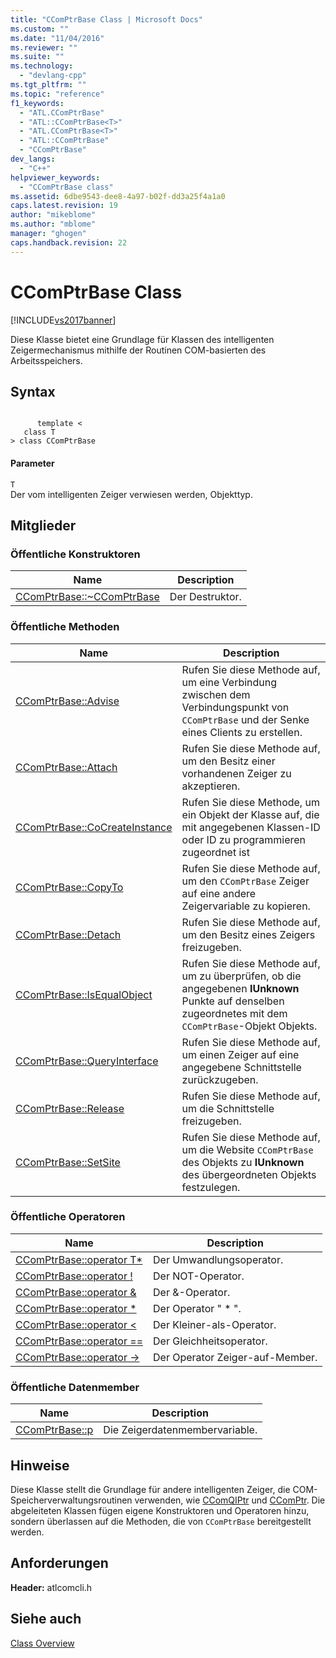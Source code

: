 ```yaml
---
title: "CComPtrBase Class | Microsoft Docs"
ms.custom: ""
ms.date: "11/04/2016"
ms.reviewer: ""
ms.suite: ""
ms.technology: 
  - "devlang-cpp"
ms.tgt_pltfrm: ""
ms.topic: "reference"
f1_keywords: 
  - "ATL.CComPtrBase"
  - "ATL::CComPtrBase<T>"
  - "ATL.CComPtrBase<T>"
  - "ATL::CComPtrBase"
  - "CComPtrBase"
dev_langs: 
  - "C++"
helpviewer_keywords: 
  - "CComPtrBase class"
ms.assetid: 6dbe9543-dee8-4a97-b02f-dd3a25f4a1a0
caps.latest.revision: 19
author: "mikeblome"
ms.author: "mblome"
manager: "ghogen"
caps.handback.revision: 22
---
```

# CComPtrBase Class
[!INCLUDE[vs2017banner](../../assembler/inline/includes/vs2017banner.md)]

Diese Klasse bietet eine Grundlage für Klassen des intelligenten Zeigermechanismus mithilfe der Routinen COM\-basierten des Arbeitsspeichers.  
  
## Syntax  
  
```  
  
      template <  
   class T   
> class CComPtrBase  
```  
  
#### Parameter  
 `T`  
 Der vom intelligenten Zeiger verwiesen werden, Objekttyp.  
  
## Mitglieder  
  
### Öffentliche Konstruktoren  
  
|Name|Description|  
|----------|-----------------|  
|[CComPtrBase::~CComPtrBase](../Topic/CComPtrBase::~CComPtrBase.md)|Der Destruktor.|  
  
### Öffentliche Methoden  
  
|Name|Description|  
|----------|-----------------|  
|[CComPtrBase::Advise](../Topic/CComPtrBase::Advise.md)|Rufen Sie diese Methode auf, um eine Verbindung zwischen dem Verbindungspunkt von `CComPtrBase` und der Senke eines Clients zu erstellen.|  
|[CComPtrBase::Attach](../Topic/CComPtrBase::Attach.md)|Rufen Sie diese Methode auf, um den Besitz einer vorhandenen Zeiger zu akzeptieren.|  
|[CComPtrBase::CoCreateInstance](../Topic/CComPtrBase::CoCreateInstance.md)|Rufen Sie diese Methode, um ein Objekt der Klasse auf, die mit angegebenen Klassen\-ID oder ID zu programmieren zugeordnet ist|  
|[CComPtrBase::CopyTo](../Topic/CComPtrBase::CopyTo.md)|Rufen Sie diese Methode auf, um den `CComPtrBase` Zeiger auf eine andere Zeigervariable zu kopieren.|  
|[CComPtrBase::Detach](../Topic/CComPtrBase::Detach.md)|Rufen Sie diese Methode auf, um den Besitz eines Zeigers freizugeben.|  
|[CComPtrBase::IsEqualObject](../Topic/CComPtrBase::IsEqualObject.md)|Rufen Sie diese Methode auf, um zu überprüfen, ob die angegebenen **IUnknown** Punkte auf denselben zugeordnetes mit dem `CComPtrBase`\-Objekt Objekts.|  
|[CComPtrBase::QueryInterface](../Topic/CComPtrBase::QueryInterface.md)|Rufen Sie diese Methode auf, um einen Zeiger auf eine angegebene Schnittstelle zurückzugeben.|  
|[CComPtrBase::Release](../Topic/CComPtrBase::Release.md)|Rufen Sie diese Methode auf, um die Schnittstelle freizugeben.|  
|[CComPtrBase::SetSite](../Topic/CComPtrBase::SetSite.md)|Rufen Sie diese Methode auf, um die Website `CComPtrBase` des Objekts zu **IUnknown** des übergeordneten Objekts festzulegen.|  
  
### Öffentliche Operatoren  
  
|Name|Description|  
|----------|-----------------|  
|[CComPtrBase::operator T\*](../Topic/CComPtrBase::operator%20T*.md)|Der Umwandlungsoperator.|  
|[CComPtrBase::operator \!](../Topic/CComPtrBase::operator%20!.md)|Der NOT\-Operator.|  
|[CComPtrBase::operator &](../Topic/CComPtrBase::operator%20&.md)|Der &\-Operator.|  
|[CComPtrBase::operator \*](../Topic/CComPtrBase::operator%20*.md)|Der Operator " \* ".|  
|[CComPtrBase::operator \<](../Topic/CComPtrBase::operator%20%3C.md)|Der Kleiner\-als\-Operator.|  
|[CComPtrBase::operator \=\=](../Topic/CComPtrBase::operator%20==.md)|Der Gleichheitsoperator.|  
|[CComPtrBase::operator \-\>](../Topic/CComPtrBase::operator%20-%3E.md)|Der Operator Zeiger\-auf\-Member.|  
  
### Öffentliche Datenmember  
  
|Name|Description|  
|----------|-----------------|  
|[CComPtrBase::p](../Topic/CComPtrBase::p.md)|Die Zeigerdatenmembervariable.|  
  
## Hinweise  
 Diese Klasse stellt die Grundlage für andere intelligenten Zeiger, die COM\-Speicherverwaltungsroutinen verwenden, wie [CComQIPtr](../../atl/reference/ccomqiptr-class.md) und [CComPtr](../../atl/reference/ccomptr-class.md).  Die abgeleiteten Klassen fügen eigene Konstruktoren und Operatoren hinzu, sondern überlassen auf die Methoden, die von `CComPtrBase` bereitgestellt werden.  
  
## Anforderungen  
 **Header:** atlcomcli.h  
  
## Siehe auch  
 [Class Overview](../../atl/atl-class-overview.md)